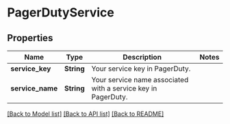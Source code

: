 # PagerDutyService

## Properties

Name | Type | Description | Notes
------------ | ------------- | ------------- | -------------
**service_key** | **String** | Your service key in PagerDuty. | 
**service_name** | **String** | Your service name associated with a service key in PagerDuty. | 

[[Back to Model list]](../README.md#documentation-for-models) [[Back to API list]](../README.md#documentation-for-api-endpoints) [[Back to README]](../README.md)


